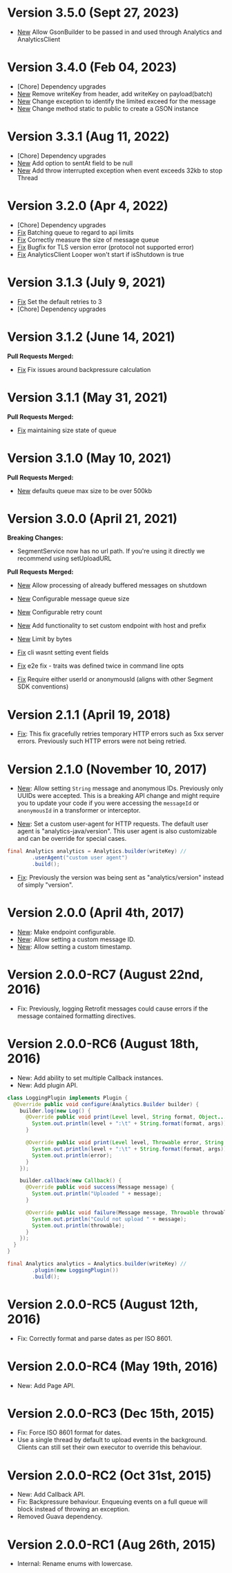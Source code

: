 # Version 3.5.0 (Sept 27, 2023)
- [New](https://github.com/segmentio/analytics-java/pull/446) Allow GsonBuilder to be passed in and used through Analytics and AnalyticsClient

# Version 3.4.0 (Feb 04, 2023)
- [Chore] Dependency upgrades
- [New](https://github.com/segmentio/analytics-java/pull/408) Remove writeKey from header, add writeKey on payload(batch) 
- [New](https://github.com/segmentio/analytics-java/pull/406) Change exception to identify the limited exceed for the message 
- [New](https://github.com/segmentio/analytics-java/pull/400) Change method static to public to create a GSON instance 

# Version 3.3.1 (Aug 11, 2022)
- [Chore] Dependency upgrades
- [New](https://github.com/segmentio/analytics-java/pull/345) Add option to sentAt field to be null
- [New](https://github.com/segmentio/analytics-java/pull/349) Add throw interrupted exception when event exceeds 32kb to stop Thread

# Version 3.2.0 (Apr 4, 2022)
- [Chore] Dependency upgrades
- [Fix](https://github.com/segmentio/analytics-java/pull/264) Batching queue to regard to api limits
- [Fix](https://github.com/segmentio/analytics-java/pull/298) Correctly measure the size of message queue
- [Fix](https://github.com/segmentio/analytics-java/pull/304) Bugfix for TLS version error (protocol not supported error)
- [Fix](https://github.com/segmentio/analytics-java/pull/305) AnalyticsClient Looper won't start if isShutdown is true

# Version 3.1.3 (July 9, 2021)

- [Fix](https://github.com/segmentio/analytics-java/pull/256) Set the default retries to 3
- [Chore] Dependency upgrades

# Version 3.1.2 (June 14, 2021)

**Pull Requests Merged:**

- [Fix](https://github.com/segmentio/analytics-java/pull/245) Fix issues around backpressure calculation

# Version 3.1.1 (May 31, 2021)

**Pull Requests Merged:**

- [Fix](https://github.com/segmentio/analytics-java/pull/241) maintaining size state of queue

# Version 3.1.0 (May 10, 2021)

**Pull Requests Merged:**

- [New](https://github.com/segmentio/analytics-java/pull/235) defaults queue max size to be over 500kb

# Version 3.0.0 (April 21, 2021)

**Breaking Changes:**

- SegmentService now has no url path. If you're using it directly we recommend using setUploadURL

**Pull Requests Merged:**

- [New](https://github.com/segmentio/analytics-java/pull/192) Allow processing of already buffered messages on shutdown
- [New](https://github.com/segmentio/analytics-java/pull/190) Configurable message queue size
- [New](https://github.com/segmentio/analytics-java/pull/189) Configurable retry count
- [New](https://github.com/segmentio/analytics-java/pull/183) Add functionality to set custom endpoint with host and prefix
- [New](https://github.com/segmentio/analytics-java/pull/178) Limit by bytes

- [Fix](https://github.com/segmentio/analytics-java/pull/223) cli wasnt setting event fields
- [Fix](https://github.com/segmentio/analytics-java/pull/222) e2e fix - traits was defined twice in command line opts
- [Fix](https://github.com/segmentio/analytics-java/pull/221) Require either userId or anonymousId \(aligns with other Segment SDK conventions\)

# Version 2.1.1 (April 19, 2018)

- [Fix](https://github.com/segmentio/analytics-java/pull/117): This fix gracefully retries temporary HTTP errors such as 5xx server errors. Previously such HTTP errors were not being retried.

# Version 2.1.0 (November 10, 2017)

- [New](https://github.com/segmentio/analytics-java/pull/113): Allow setting `String` message and anonymous IDs. Previously only UUIDs were accepted. This is a breaking API change and might require you to update your code if you were accessing the `messageId` or `anonymousId` in a transformer or interceptor.

- [New](https://github.com/segmentio/analytics-java/pull/109): Set a custom user-agent for HTTP requests. The default user agent is "analytics-java/version". This user agent is also customizable and can be override for special cases.

```java
final Analytics analytics = Analytics.builder(writeKey) //
        .userAgent("custom user agent")
        .build();
```

- [Fix](https://github.com/segmentio/analytics-java/pull/112): Previously the version was being sent as "analytics/version" instead of simply "version".

# Version 2.0.0 (April 4th, 2017)

- [New](https://github.com/segmentio/analytics-java/pull/99): Make endpoint configurable.
- [New](https://github.com/segmentio/analytics-java/pull/101): Allow setting a custom message ID.
- [New](https://github.com/segmentio/analytics-java/pull/58): Allow setting a custom timestamp.

# Version 2.0.0-RC7 (August 22nd, 2016)

- Fix: Previously, logging Retrofit messages could cause errors if the message contained formatting directives.

# Version 2.0.0-RC6 (August 18th, 2016)

- New: Add ability to set multiple Callback instances.
- New: Add plugin API.

```java
class LoggingPlugin implements Plugin {
  @Override public void configure(Analytics.Builder builder) {
    builder.log(new Log() {
      @Override public void print(Level level, String format, Object... args) {
        System.out.println(level + ":\t" + String.format(format, args));
      }

      @Override public void print(Level level, Throwable error, String format, Object... args) {
        System.out.println(level + ":\t" + String.format(format, args));
        System.out.println(error);
      }
    });

    builder.callback(new Callback() {
      @Override public void success(Message message) {
        System.out.println("Uploaded " + message);
      }

      @Override public void failure(Message message, Throwable throwable) {
        System.out.println("Could not upload " + message);
        System.out.println(throwable);
      }
    });
  }
}

final Analytics analytics = Analytics.builder(writeKey) //
        .plugin(new LoggingPlugin())
        .build();
```

# Version 2.0.0-RC5 (August 12th, 2016)

- Fix: Correctly format and parse dates as per ISO 8601.

# Version 2.0.0-RC4 (May 19th, 2016)

- New: Add Page API.

# Version 2.0.0-RC3 (Dec 15th, 2015)

- Fix: Force ISO 8601 format for dates.
- Use a single thread by default to upload events in the background. Clients can still set their own executor to override this behaviour.

# Version 2.0.0-RC2 (Oct 31st, 2015)

- New: Add Callback API.
- Fix: Backpressure behaviour. Enqueuing events on a full queue will block instead of throwing an exception.
- Removed Guava dependency.

# Version 2.0.0-RC1 (Aug 26th, 2015)

- Internal: Rename enums with lowercase.

